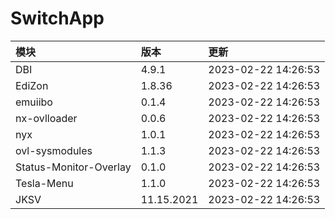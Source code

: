 # SwitchApp

|模块|版本|更新|
|:-|:-|:-|
|DBI|4.9.1|2023-02-22 14:26:53|
|EdiZon|1.8.36|2023-02-22 14:26:53|
|emuiibo|0.1.4|2023-02-22 14:26:53|
|nx-ovlloader|0.0.6|2023-02-22 14:26:53|
|nyx|1.0.1|2023-02-22 14:26:53|
|ovl-sysmodules|1.1.3|2023-02-22 14:26:53|
|Status-Monitor-Overlay|0.1.0|2023-02-22 14:26:53|
|Tesla-Menu|1.1.0|2023-02-22 14:26:53|
|JKSV|11.15.2021|2023-02-22 14:26:53|
